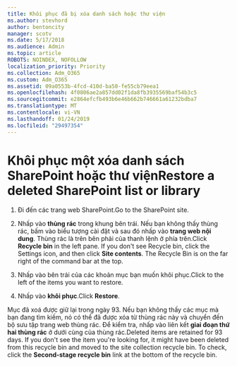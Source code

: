 ```yaml
---
title: Khôi phục đã bị xóa danh sách hoặc thư viện
ms.author: stevhord
author: bentoncity
manager: scotv
ms.date: 5/17/2018
ms.audience: Admin
ms.topic: article
ROBOTS: NOINDEX, NOFOLLOW
localization_priority: Priority
ms.collection: Adm_O365
ms.custom: Adm_O365
ms.assetid: 09a0553b-4fcd-410d-ba50-fe55cb79eea1
ms.openlocfilehash: 4f0806ae2a857dd02f1da8fb3935569baf54b3c5
ms.sourcegitcommit: e2864efcfb493b6e46b662b746661a61232bdba7
ms.translationtype: MT
ms.contentlocale: vi-VN
ms.lasthandoff: 01/24/2019
ms.locfileid: "29497354"
---
```

# <a name="restore-a-deleted-sharepoint-list-or-library"></a><span data-ttu-id="72be2-102">Khôi phục một xóa danh sách SharePoint hoặc thư viện</span><span class="sxs-lookup"><span data-stu-id="72be2-102">Restore a deleted SharePoint list or library</span></span>

1. <span data-ttu-id="72be2-103">Đi đến các trang web SharePoint.</span><span class="sxs-lookup"><span data-stu-id="72be2-103">Go to the SharePoint site.</span></span>
    
2. <span data-ttu-id="72be2-p101">Nhấp vào **thùng rác** trong khung bên trái. Nếu bạn không thấy thùng rác, bấm vào biểu tượng cài đặt và sau đó nhấp vào **trang web nội dung**. Thùng rác là trên bên phải của thanh lệnh ở phía trên.</span><span class="sxs-lookup"><span data-stu-id="72be2-p101">Click **Recycle bin** in the left pane. If you don't see Recycle bin, click the Settings icon, and then click **Site contents**. The Recycle Bin is on the far right of the command bar at the top.</span></span>
    
3. <span data-ttu-id="72be2-107">Nhấp vào bên trái của các khoản mục bạn muốn khôi phục.</span><span class="sxs-lookup"><span data-stu-id="72be2-107">Click to the left of the items you want to restore.</span></span>
    
4. <span data-ttu-id="72be2-108">Nhấp vào **khôi phục**.</span><span class="sxs-lookup"><span data-stu-id="72be2-108">Click **Restore**.</span></span>
    
<span data-ttu-id="72be2-p102">Mục đã xoá được giữ lại trong ngày 93. Nếu bạn không thấy các mục mà bạn đang tìm kiếm, nó có thể đã được xóa từ thùng rác này và chuyển đến bộ sưu tập trang web thùng rác. Để kiểm tra, nhấp vào liên kết **giai đoạn thứ hai thùng rác** ở dưới cùng của thùng rác.</span><span class="sxs-lookup"><span data-stu-id="72be2-p102">Deleted items are retained for 93 days. If you don't see the item you're looking for, it might have been deleted from this recycle bin and moved to the site collection recycle bin. To check, click the **Second-stage recycle bin** link at the bottom of the recycle bin.</span></span> 
  

